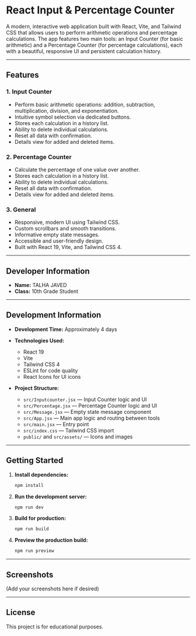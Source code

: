 # React Input & Percentage Counter

A modern, interactive web application built with React, Vite, and Tailwind CSS that allows users to perform arithmetic operations and percentage calculations. The app features two main tools: an Input Counter (for basic arithmetic) and a Percentage Counter (for percentage calculations), each with a beautiful, responsive UI and persistent calculation history.

---

## Features

### 1. Input Counter
- Perform basic arithmetic operations: addition, subtraction, multiplication, division, and exponentiation.
- Intuitive symbol selection via dedicated buttons.
- Stores each calculation in a history list.
- Ability to delete individual calculations.
- Reset all data with confirmation.
- Details view for added and deleted items.

### 2. Percentage Counter
- Calculate the percentage of one value over another.
- Stores each calculation in a history list.
- Ability to delete individual calculations.
- Reset all data with confirmation.
- Details view for added and deleted items.

### 3. General
- Responsive, modern UI using Tailwind CSS.
- Custom scrollbars and smooth transitions.
- Informative empty state messages.
- Accessible and user-friendly design.
- Built with React 19, Vite, and Tailwind CSS 4.

---

## Developer Information

- **Name:** TALHA JAVED
- **Class:** 10th Grade Student

---

## Development Information

- **Development Time:** Approximately 4 days
- **Technologies Used:**
  - React 19
  - Vite
  - Tailwind CSS 4
  - ESLint for code quality
  - React Icons for UI icons

- **Project Structure:**
  - `src/Inputcounter.jsx` — Input Counter logic and UI
  - `src/Percentage.jsx` — Percentage Counter logic and UI
  - `src/Message.jsx` — Empty state message component
  - `src/App.jsx` — Main app logic and routing between tools
  - `src/main.jsx` — Entry point
  - `src/index.css` — Tailwind CSS import
  - `public/` and `src/assets/` — Icons and images

---

## Getting Started

1. **Install dependencies:**
   ```bash
   npm install
   ```
2. **Run the development server:**
   ```bash
   npm run dev
   ```
3. **Build for production:**
   ```bash
   npm run build
   ```
4. **Preview the production build:**
   ```bash
   npm run preview
   ```

---

## Screenshots

(Add your screenshots here if desired)

---

## License

This project is for educational purposes. 